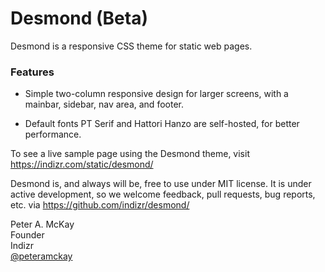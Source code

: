 # Desmond (Beta)

Desmond is a responsive CSS theme for static web pages.

### Features

- Simple two-column responsive design for larger screens, with a mainbar, sidebar, nav area, and footer.

- Default fonts PT Serif and Hattori Hanzo are self-hosted, for better performance.

To see a live sample page using the Desmond theme, visit https://indizr.com/static/desmond/

Desmond is, and always will be, free to use under MIT license. It is under active development, so we welcome feedback, pull requests, bug reports, etc. via https://github.com/indizr/desmond/

Peter A. McKay    
Founder   
Indizr    
<a href="https://twitter.com/peteramckay">@peteramckay</a>		
